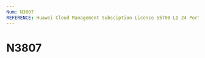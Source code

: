 ```yaml
---
Num: N3807
REFERENCE: Huawei Cloud Management Subsciption Licence S5700-LI 24 Ports- 3 ans
---
```

# N3807
